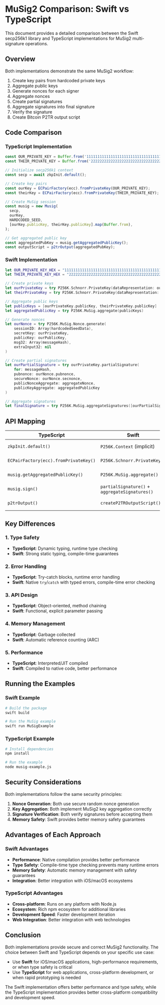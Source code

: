 # MuSig2 Comparison: Swift vs TypeScript

This document provides a detailed comparison between the Swift secp256k1 library and TypeScript implementations for MuSig2 multi-signature operations.

## Overview

Both implementations demonstrate the same MuSig2 workflow:
1. Create key pairs from hardcoded private keys
2. Aggregate public keys
3. Generate nonces for each signer
4. Aggregate nonces
5. Create partial signatures
6. Aggregate signatures into final signature
7. Verify the signature
8. Create Bitcoin P2TR output script

## Code Comparison

### TypeScript Implementation

```typescript
const OUR_PRIVATE_KEY = Buffer.from('1111111111111111111111111111111111111111111111111111111111111111', 'hex');
const THEIR_PRIVATE_KEY = Buffer.from('2222222222222222222222222222222222222222222222222222222222222222', 'hex');

// Initialize secp256k1 context
const secp = await zkpInit.default();

// Create key pairs
const ourKey = ECPairFactory(ecc).fromPrivateKey(OUR_PRIVATE_KEY);
const theirKey = ECPairFactory(ecc).fromPrivateKey(THEIR_PRIVATE_KEY);

// Create MuSig session
const musig = new Musig(
  secp,
  ourKey,
  HARDCODED_SEED,
  [ourKey.publicKey, theirKey.publicKey].map(Buffer.from),
);

// Get aggregated public key
const aggregatedPubKey = musig.getAggregatedPublicKey();
const outputScript = p2trOutput(aggregatedPubKey);
```

### Swift Implementation

```swift
let OUR_PRIVATE_KEY_HEX = "1111111111111111111111111111111111111111111111111111111111111111"
let THEIR_PRIVATE_KEY_HEX = "2222222222222222222222222222222222222222222222222222222222222222"

// Create private keys
let ourPrivateKey = try P256K.Schnorr.PrivateKey(dataRepresentation: ourPrivateKeyData)
let theirPrivateKey = try P256K.Schnorr.PrivateKey(dataRepresentation: theirPrivateKeyData)

// Aggregate public keys
let publicKeys = [ourPrivateKey.publicKey, theirPrivateKey.publicKey]
let aggregatedPublicKey = try P256K.MuSig.aggregate(publicKeys)

// Generate nonces
let ourNonce = try P256K.MuSig.Nonce.generate(
    sessionID: Array(hardcodedSeedData),
    secretKey: ourPrivateKey,
    publicKey: ourPublicKey,
    msg32: Array(messageHash),
    extraInput32: nil
)

// Create partial signatures
let ourPartialSignature = try ourPrivateKey.partialSignature(
    for: messageHash,
    pubnonce: ourNonce.pubnonce,
    secureNonce: ourNonce.secnonce,
    publicNonceAggregate: aggregateNonce,
    publicKeyAggregate: aggregatedPublicKey
)

// Aggregate signatures
let finalSignature = try P256K.MuSig.aggregateSignatures([ourPartialSignature, theirPartialSignature])
```

## API Mapping

| TypeScript | Swift | Description |
|------------|-------|-------------|
| `zkpInit.default()` | `P256K.Context` (implicit) | Context initialization |
| `ECPairFactory(ecc).fromPrivateKey()` | `P256K.Schnorr.PrivateKey()` | Private key creation |
| `musig.getAggregatedPublicKey()` | `P256K.MuSig.aggregate()` | Public key aggregation |
| `musig.sign()` | `partialSignature()` + `aggregateSignatures()` | Signature creation |
| `p2trOutput()` | `createP2TROutputScript()` | P2TR script creation |

## Key Differences

### 1. **Type Safety**
- **TypeScript**: Dynamic typing, runtime type checking
- **Swift**: Strong static typing, compile-time guarantees

### 2. **Error Handling**
- **TypeScript**: Try-catch blocks, runtime error handling
- **Swift**: Native `try`/`catch` with typed errors, compile-time error checking

### 3. **API Design**
- **TypeScript**: Object-oriented, method chaining
- **Swift**: Functional, explicit parameter passing

### 4. **Memory Management**
- **TypeScript**: Garbage collected
- **Swift**: Automatic reference counting (ARC)

### 5. **Performance**
- **TypeScript**: Interpreted/JIT compiled
- **Swift**: Compiled to native code, better performance

## Running the Examples

### Swift Example
```bash
# Build the package
swift build

# Run the MuSig example
swift run MuSigExample
```

### TypeScript Example
```bash
# Install dependencies
npm install

# Run the example
node musig-example.js
```

## Security Considerations

Both implementations follow the same security principles:

1. **Nonce Generation**: Both use secure random nonce generation
2. **Key Aggregation**: Both implement MuSig2 key aggregation correctly
3. **Signature Verification**: Both verify signatures before accepting them
4. **Memory Safety**: Swift provides better memory safety guarantees

## Advantages of Each Approach

### Swift Advantages
- **Performance**: Native compilation provides better performance
- **Type Safety**: Compile-time type checking prevents many runtime errors
- **Memory Safety**: Automatic memory management with safety guarantees
- **Integration**: Better integration with iOS/macOS ecosystems

### TypeScript Advantages
- **Cross-platform**: Runs on any platform with Node.js
- **Ecosystem**: Rich npm ecosystem for additional libraries
- **Development Speed**: Faster development iteration
- **Web Integration**: Better integration with web technologies

## Conclusion

Both implementations provide secure and correct MuSig2 functionality. The choice between Swift and TypeScript depends on your specific use case:

- Use **Swift** for iOS/macOS applications, high-performance requirements, or when type safety is critical
- Use **TypeScript** for web applications, cross-platform development, or when rapid prototyping is needed

The Swift implementation offers better performance and type safety, while the TypeScript implementation provides better cross-platform compatibility and development speed. 